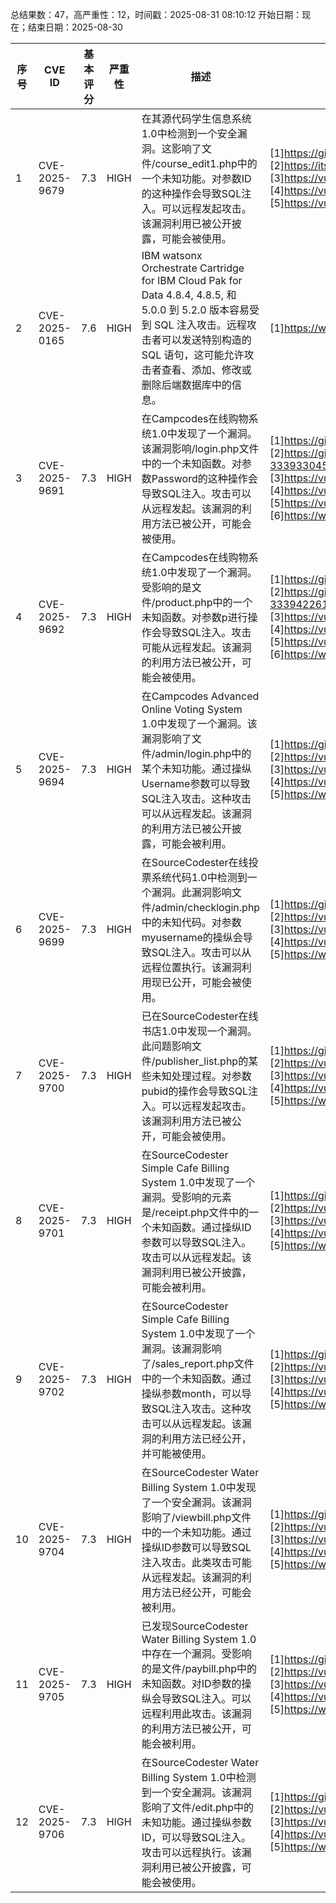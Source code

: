 总结果数：47，高严重性：12，时间戳：2025-08-31 08:10:12
开始日期：现在；结束日期：2025-08-30

| 序号 | CVE ID | 基本评分 | 严重性 | 描述 | 参考资料 |
|-----|--------|------------|----------|-------------|------------|
| 1 | CVE-2025-9679 | 7.3  | HIGH | 在其源代码学生信息系统1.0中检测到一个安全漏洞。这影响了文件/course_edit1.php中的一个未知功能。对参数ID的这种操作会导致SQL注入。可以远程发起攻击。该漏洞利用已被公开披露，可能会被使用。 | [1]https://github.com/chesser12312310/CVE/issues/2<br>[2]https://itsourcecode.com/<br>[3]https://vuldb.com/?ctiid.321891<br>[4]https://vuldb.com/?id.321891<br>[5]https://vuldb.com/?submit.638518 |
| 2 | CVE-2025-0165 | 7.6  | HIGH | IBM watsonx Orchestrate Cartridge for IBM Cloud Pak for Data 4.8.4, 4.8.5, 和 5.0.0 到 5.2.0 版本容易受到 SQL 注入攻击。远程攻击者可以发送特别构造的 SQL 语句，这可能允许攻击者查看、添加、修改或删除后端数据库中的信息。 | [1]https://www.ibm.com/support/pages/node/7243596 |
| 3 | CVE-2025-9691 | 7.3  | HIGH | 在Campcodes在线购物系统1.0中发现了一个漏洞。该漏洞影响/login.php文件中的一个未知函数。对参数Password的这种操作会导致SQL注入。攻击可以从远程发起。该漏洞的利用方法已被公开，可能会被使用。 | [1]https://github.com/lrjbsyh/CVE_Hunter/issues/6<br>[2]https://github.com/lrjbsyh/CVE_Hunter/issues/6#issue-3339330450<br>[3]https://vuldb.com/?ctiid.321903<br>[4]https://vuldb.com/?id.321903<br>[5]https://vuldb.com/?submit.638843<br>[6]https://www.campcodes.com/ |
| 4 | CVE-2025-9692 | 7.3  | HIGH | 在Campcodes在线购物系统1.0中发现了一个漏洞。受影响的是文件/product.php中的一个未知函数。对参数p进行操作会导致SQL注入。攻击可能从远程发起。该漏洞的利用方法已被公开，可能会被使用。 | [1]https://github.com/lrjbsyh/CVE_Hunter/issues/7<br>[2]https://github.com/lrjbsyh/CVE_Hunter/issues/7#issue-3339422613<br>[3]https://vuldb.com/?ctiid.321904<br>[4]https://vuldb.com/?id.321904<br>[5]https://vuldb.com/?submit.638853<br>[6]https://www.campcodes.com/ |
| 5 | CVE-2025-9694 | 7.3  | HIGH | 在Campcodes Advanced Online Voting System 1.0中发现了一个漏洞。该漏洞影响了文件/admin/login.php中的某个未知功能。通过操纵Username参数可以导致SQL注入攻击。这种攻击可以从远程发起。该漏洞的利用方法已被公开披露，可能会被利用。 | [1]https://github.com/zhaodaojie/cve/issues/7<br>[2]https://vuldb.com/?ctiid.321905<br>[3]https://vuldb.com/?id.321905<br>[4]https://vuldb.com/?submit.638947<br>[5]https://www.campcodes.com/ |
| 6 | CVE-2025-9699 | 7.3  | HIGH | 在SourceCodester在线投票系统代码1.0中检测到一个漏洞。此漏洞影响文件/admin/checklogin.php中的未知代码。对参数myusername的操纵会导致SQL注入。攻击可以从远程位置执行。该漏洞利用现已公开，可能会被使用。 | [1]https://github.com/ganzhi-qcy/cve/issues/16<br>[2]https://vuldb.com/?ctiid.321919<br>[3]https://vuldb.com/?id.321919<br>[4]https://vuldb.com/?submit.639171<br>[5]https://www.sourcecodester.com/ |
| 7 | CVE-2025-9700 | 7.3  | HIGH | 已在SourceCodester在线书店1.0中发现一个漏洞。此问题影响文件/publisher_list.php的某些未知处理过程。对参数pubid的操作会导致SQL注入。可以远程发起攻击。该漏洞利用方法已被公开，可能会被使用。 | [1]https://github.com/0510green-hand/cve/issues/3<br>[2]https://vuldb.com/?ctiid.321920<br>[3]https://vuldb.com/?id.321920<br>[4]https://vuldb.com/?submit.639215<br>[5]https://www.sourcecodester.com/ |
| 8 | CVE-2025-9701 | 7.3  | HIGH | 在SourceCodester Simple Cafe Billing System 1.0中发现了一个漏洞。受影响的元素是/receipt.php文件中的一个未知函数。通过操纵ID参数可以导致SQL注入。攻击可以从远程发起。该漏洞利用已被公开披露，可能会被利用。 | [1]https://github.com/0510green-hand/cve/issues/4<br>[2]https://vuldb.com/?ctiid.321923<br>[3]https://vuldb.com/?id.321923<br>[4]https://vuldb.com/?submit.639216<br>[5]https://www.sourcecodester.com/ |
| 9 | CVE-2025-9702 | 7.3  | HIGH | 在SourceCodester Simple Cafe Billing System 1.0中发现了一个漏洞。该漏洞影响了/sales_report.php文件中的一个未知函数。通过操纵参数month，可以导致SQL注入攻击。这种攻击可以从远程发起。该漏洞的利用方法已经公开，并可能被使用。 | [1]https://github.com/0510green-hand/cve/issues/5<br>[2]https://vuldb.com/?ctiid.321924<br>[3]https://vuldb.com/?id.321924<br>[4]https://vuldb.com/?submit.639224<br>[5]https://www.sourcecodester.com/ |
| 10 | CVE-2025-9704 | 7.3  | HIGH | 在SourceCodester Water Billing System 1.0中发现了一个安全漏洞。该漏洞影响了/viewbill.php文件中的一个未知功能。通过操纵ID参数可以导致SQL注入攻击。此类攻击可能从远程发起。该漏洞的利用方法已经公开，可能会被利用。 | [1]https://github.com/0510green-hand/cve/issues/6<br>[2]https://vuldb.com/?ctiid.321925<br>[3]https://vuldb.com/?id.321925<br>[4]https://vuldb.com/?submit.639225<br>[5]https://www.sourcecodester.com/ |
| 11 | CVE-2025-9705 | 7.3  | HIGH | 已发现SourceCodester Water Billing System 1.0中存在一个漏洞。受影响的是文件/paybill.php中的未知函数。对ID参数的操纵会导致SQL注入。可以远程利用此攻击。该漏洞的利用方法已被公开，可能会被利用。 | [1]https://github.com/0510green-hand/cve/issues/7<br>[2]https://vuldb.com/?ctiid.321926<br>[3]https://vuldb.com/?id.321926<br>[4]https://vuldb.com/?submit.639226<br>[5]https://www.sourcecodester.com/ |
| 12 | CVE-2025-9706 | 7.3  | HIGH | 在SourceCodester Water Billing System 1.0中检测到一个安全漏洞。该漏洞影响了文件/edit.php中的未知功能。通过操纵参数ID，可以导致SQL注入。攻击可以远程执行。该漏洞利用已被公开披露，可能会被使用。 | [1]https://github.com/0510green-hand/cve/issues/9<br>[2]https://vuldb.com/?ctiid.321927<br>[3]https://vuldb.com/?id.321927<br>[4]https://vuldb.com/?submit.639228<br>[5]https://www.sourcecodester.com/ |